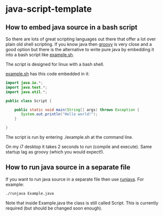 java-script-template
====================

How to embed java source in a bash script
------------------------------------------
So there are lots of great scripting languages out there that offer a lot over plain old shell scripting. If you know java
then [groovy](http://groovy.codehaus.org/) is very close and a good option but there is the alternative to write pure java by embedding it into a bash script
 like [example.sh](https://github.com/davidmoten/java-script-template/blob/master/example.sh).

The script is designed for linux with a bash shell.

[example.sh](https://github.com/davidmoten/java-script-template/blob/master/example.sh) has this code embedded in it:

```java
import java.io.*;
import java.text.*;
import java.util.*;

public class Script {

    public static void main(String[] args) throws Exception {
       System.out.println("Hello world!");
    }

}
```

The script is run by entering ./example.sh at the command line.

On my i7 desktop it takes 2 seconds to run (compile and execute). Same startup lag as groovy (which you would expect!).

How to run java source in a separate file
---------------------------------------------------
If you want to run java source in a separate file then use [runjava](https://github.com/davidmoten/java-script-template/blob/master/runjava). For example:

```bash
./runjava Example.java
```

Note that inside Example.java the class is still called Script. This is currently required (but should be changed soon enough).
